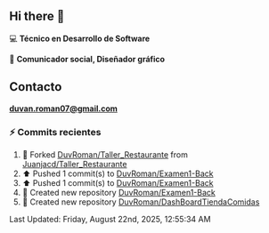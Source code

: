 ## Hi there 👋

:computer: **Técnico en Desarrollo de Software**

:pencil: **Comunicador social, Diseñador gráfico**

## Contacto

**<duvan.roman07@gmail.com>**

### :zap: Commits recientes
<!--RECENT_ACTIVITY:start-->
1. 🔱 Forked [DuvRoman/Taller_Restaurante](https://github.com/DuvRoman/Taller_Restaurante) from [Juanjacd/Taller_Restaurante](https://github.com/Juanjacd/Taller_Restaurante)<br>
2. ⬆️ Pushed 1 commit(s) to [DuvRoman/Examen1-Back](https://github.com/DuvRoman/Examen1-Back)<br>
3. ⬆️ Pushed 1 commit(s) to [DuvRoman/Examen1-Back](https://github.com/DuvRoman/Examen1-Back)<br>
4. 📔 Created new repository [DuvRoman/Examen1-Back](https://github.com/DuvRoman/Examen1-Back)<br>
5. 📔 Created new repository [DuvRoman/DashBoardTiendaComidas](https://github.com/DuvRoman/DashBoardTiendaComidas)<br>
<!--RECENT_ACTIVITY:end-->
<!--RECENT_ACTIVITY:last_update-->
Last Updated: Friday, August 22nd, 2025, 12:55:34 AM
<!--RECENT_ACTIVITY:last_update_end-->
